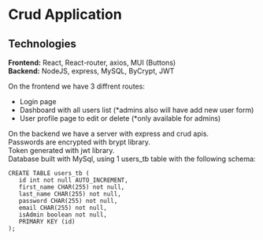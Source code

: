 # Crud Application

## Technologies
**Frontend:** React, React-router, axios, MUI (Buttons) \
**Backend:** NodeJS, express, MySQL, ByCrypt, JWT

On the frontend we have 3 diffrent routes: 
- Login page
- Dashboard with all users list (*admins also will have add new user form)
- User profile page to edit or delete (*only available for admins)

On the backend we have a server with express and crud apis. \
Passwords are encrypted with brypt library. \
Token generated with jwt library. \
Database built with MySql, using 1 users_tb table with the following schema:
 ```
 CREATE TABLE users_tb (
	id int not null AUTO_INCREMENT,
    first_name CHAR(255) not null,
    last_name CHAR(255) not null,
    password CHAR(255) not null,
    email CHAR(255) not null,
    isAdmin boolean not null,
    PRIMARY KEY (id)
);
```
